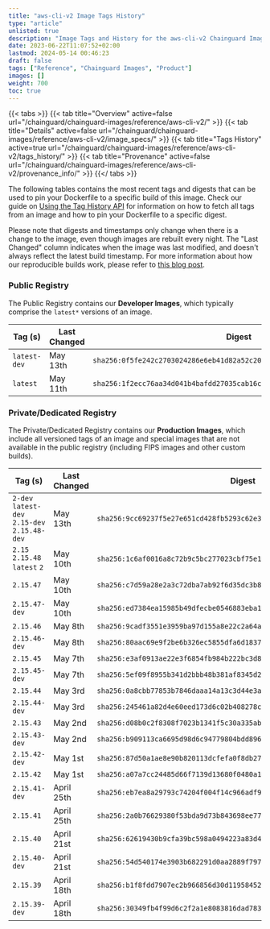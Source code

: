 ```yaml
---
title: "aws-cli-v2 Image Tags History"
type: "article"
unlisted: true
description: "Image Tags and History for the aws-cli-v2 Chainguard Image"
date: 2023-06-22T11:07:52+02:00
lastmod: 2024-05-14 00:46:23
draft: false
tags: ["Reference", "Chainguard Images", "Product"]
images: []
weight: 700
toc: true
---
```


{{< tabs >}}
{{< tab title="Overview" active=false url="/chainguard/chainguard-images/reference/aws-cli-v2/" >}}
{{< tab title="Details" active=false url="/chainguard/chainguard-images/reference/aws-cli-v2/image_specs/" >}}
{{< tab title="Tags History" active=true url="/chainguard/chainguard-images/reference/aws-cli-v2/tags_history/" >}}
{{< tab title="Provenance" active=false url="/chainguard/chainguard-images/reference/aws-cli-v2/provenance_info/" >}}
{{</ tabs >}}

The following tables contains the most recent tags and digests that can be used to pin your Dockerfile to a specific build of this image. Check our guide on [Using the Tag History API](/chainguard/chainguard-images/using-the-tag-history-api/) for information on how to fetch all tags from an image and how to pin your Dockerfile to a specific digest.

Please note that digests and timestamps only change when there is a change to the image, even though images are rebuilt every night. The "Last Changed" column indicates when the image was last modified, and doesn't always reflect the latest build timestamp. For more information about how our reproducible builds work, please refer to [this blog post](https://www.chainguard.dev/unchained/reproducing-chainguards-reproducible-image-builds).

### Public Registry
The Public Registry contains our **Developer Images**, which typically comprise the `latest*` versions of an image.

| Tag (s)       | Last Changed | Digest                                                                    |
|---------------|--------------|---------------------------------------------------------------------------|
|  `latest-dev` | May 13th     | `sha256:0f5fe242c2703024286e6eb41d82a52c20af33702d8aa6e478b2f1aedf51f5a0` |
|  `latest`     | May 11th     | `sha256:1f2ecc76aa34d041b4bafdd27035cab16c010c5f72b189589d9a56b76ba65400` |


### Private/Dedicated Registry
The Private/Dedicated Registry contains our **Production Images**, which include all versioned tags of an image and special images that are not available in the public registry (including FIPS images and other custom builds).

| Tag (s)                                        | Last Changed | Digest                                                                    |
|------------------------------------------------|--------------|---------------------------------------------------------------------------|
|  `2-dev` `latest-dev` `2.15-dev` `2.15.48-dev` | May 13th     | `sha256:9cc69237f5e27e651cd428fb5293c62e3db7a4312981d3656a5c6a3dba33965f` |
|  `2.15` `2.15.48` `latest` `2`                 | May 10th     | `sha256:1c6af0016a8c72b9c5bc277023cbf75e16395ef35ce6a7ae953069a5eee2c047` |
|  `2.15.47`                                     | May 10th     | `sha256:c7d59a28e2a3c72dba7ab92f6d35dc3b8252c821648e1e2f4c72edebea4a19e2` |
|  `2.15.47-dev`                                 | May 10th     | `sha256:ed7384ea15985b49dfecbe0546883eba1de0c1fddde78341df82d28fdc33c36e` |
|  `2.15.46`                                     | May 8th      | `sha256:9cadf3551e3959ba97d155a8e22c2a64aef05a2f3c6bae67cf0e23cd9159d548` |
|  `2.15.46-dev`                                 | May 8th      | `sha256:80aac69e9f2be6b326ec5855dfa6d1837504c45bad4a0dc80a11664b33dccc8d` |
|  `2.15.45`                                     | May 7th      | `sha256:e3af0913ae22e3f6854fb984b222bc3d821fbed7aee2c550b1031b805df8ad63` |
|  `2.15.45-dev`                                 | May 7th      | `sha256:5ef09f8955b341d2bbb48b381af8345d217523d1827534d6eb34d055f63b1797` |
|  `2.15.44`                                     | May 3rd      | `sha256:0a8cbb77853b7846daaa14a13c3d44e3a0ed56503aa754a3abd02fff1073c897` |
|  `2.15.44-dev`                                 | May 3rd      | `sha256:245461a82d4e60eed173d6c02b408278c96578ae274ae5f0254942a12861fa18` |
|  `2.15.43`                                     | May 2nd      | `sha256:d08b0c2f8308f7023b1341f5c30a335abe22220cf26bf008a4d3eebfec0e4f56` |
|  `2.15.43-dev`                                 | May 2nd      | `sha256:b909113ca6695d98d6c94779804bdd89648e22845c293a6eac9a29ae1a93cb1e` |
|  `2.15.42-dev`                                 | May 1st      | `sha256:87d50a1ae8e90b820113dcfefa0f8db2753f60dc26723cb7ba99bb13c58b7f3f` |
|  `2.15.42`                                     | May 1st      | `sha256:a07a7cc24485d66f7139d13680f0480a194c5b57272734edda3e91c575d4034f` |
|  `2.15.41-dev`                                 | April 25th   | `sha256:eb7ea8a29793c74204f004f14c966adf984437c6965797fa5d7af0ec8d12752a` |
|  `2.15.41`                                     | April 25th   | `sha256:2a0b76629380f53bda9d73b843698ee77ea57df8338fadd77f1134c520759144` |
|  `2.15.40`                                     | April 21st   | `sha256:62619430b9cfa39bc598a0494223a83d48b1358d419bbee9a57aa66494c166d6` |
|  `2.15.40-dev`                                 | April 21st   | `sha256:54d540174e3903b682291d0aa2889f797810fbca16906d88280bd3c8a814fa27` |
|  `2.15.39`                                     | April 18th   | `sha256:b1f8fdd7907ec2b966856d30d11958452fa0d825b38a705a626dc4dfd6ee860e` |
|  `2.15.39-dev`                                 | April 18th   | `sha256:30349fb4f99d6c2f2a1e8083816dad78378d14f25fdf60442d3e3904354728ff` |

